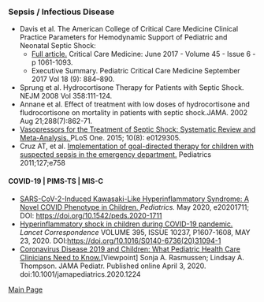 ### Sepsis / Infectious Disease
- Davis et al. The American College of Critical Care Medicine Clinical Practice Parameters for Hemodynamic Support of Pediatric and Neonatal Septic Shock: 
    - <a href="https://journals.lww.com/ccmjournal/Fulltext/2017/06000/American_College_of_Critical_Care_Medicine.18.aspx">Full article.</a> Critical Care Medicine: June 2017 - Volume 45 - Issue 6 - p 1061-1093.
    - Executive Summary. Pediatric Critical Care Medicine September 2017 Vol 18 (9): 884–890.
- Sprung et al. Hydrocortisone Therapy for Patients with Septic Shock. NEJM 2008 Vol 358:111-124.
- Annane et al. Effect of treatment with low doses of hydrocortisone and fludrocortisone on mortality in patients with septic shock.JAMA. 2002 Aug 21;288(7):862-71.
- <a href = "https://www.ncbi.nlm.nih.gov/pmc/articles/PMC4523170/"> Vasopressors for the Treatment of Septic Shock: Systematic Review and Meta-Analysis. </a>PLoS One. 2015; 10(8): e0129305. 
- Cruz AT, et al. <a href="https://pediatrics.aappublications.org/content/127/3/e758">Implementation of goal-directed therapy for children with suspected sepsis in the emergency department.</a> Pediatrics 2011;127;e758

#### COVID-19 | PIMS-TS | MIS-C

- <a href="https://pediatrics.aappublications.org/content/early/2020/05/19/peds.2020-1711?cct=2287">SARS-CoV-2-Induced Kawasaki-Like Hyperinflammatory Syndrome: A Novel COVID Phenotype in Children. </a><i>Pediatrics.</i> May 2020, e20201711; DOI: https://doi.org/10.1542/peds.2020-1711
- <a href = "https://www.thelancet.com/journals/lancet/article/PIIS0140-6736(20)31094-1/fulltext">Hyperinflammatory shock in children during COVID-19 pandemic. </a><i> Lancet Correspondence</i> VOLUME 395, ISSUE 10237, P1607-1608, MAY 23, 2020. DOI:https://doi.org/10.1016/S0140-6736(20)31094-1
- <a href = "https://jamanetwork.com/journals/jamapediatrics/fullarticle/2764248"> Coronavirus Disease 2019 and Children: What Pediatric Health Care Clinicians Need to Know.</a>[Viewpoint] Sonja A. Rasmussen; Lindsay A. Thompson. JAMA Pediatr. Published online April 3, 2020. doi:10.1001/jamapediatrics.2020.1224


<a href = "https://tracielin.github.io/PICU_Resources/index"> Main Page </a>
